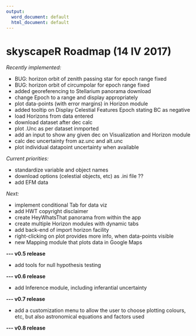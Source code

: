 ```yaml
---
output:
  word_document: default
  html_document: default
---
```


# skyscapeR Roadmap (14 IV 2017)

_Recently implemented:_

* BUG: horizon orbit of zenith passing star for epoch range fixed
* BUG: horizon orbit of circumpolar for epoch range fixed
* added georeferencing to Stellarium panorama download
* change Epoch to a range and display appropriately
* plot data-points (with error margins) in Horizon module
* added tooltip on Display Celestial Features Epoch stating BC as negative
* load Horizons from data entered
* download dataset after dec calc
* plot .Unc as per dataset inmported
* add an input to show any given dec on Visualization and Horizon module
* calc dec uncertainty from az.unc and alt.unc
* plot individual datapoint uncertainty when available

_Current priorities:_

* standardize variable and object names
* download options (celestial objects, etc) as .ini file ??
* add EFM data

_Next:_

* implement conditional Tab for data viz
* add HWT copyright disclaimer
* create HeyWhatsThat panorama from within the app
* create multiple Horizon modules with dynamic tabs
* add back-end of import horizon facility
* right-clicking on plot provides more info, when data-points visible
* new Mapping module that plots data in Google Maps

**--- v0.5 release**

* add tools for null hypothesis testing

**--- v0.6 release**

* add Inference module, including inferantial uncertainty

**--- v0.7 release**

* add a customization menu to allow the user to choose plotting colours, etc, but also astronomical equations and factors used

**--- v0.8 release**